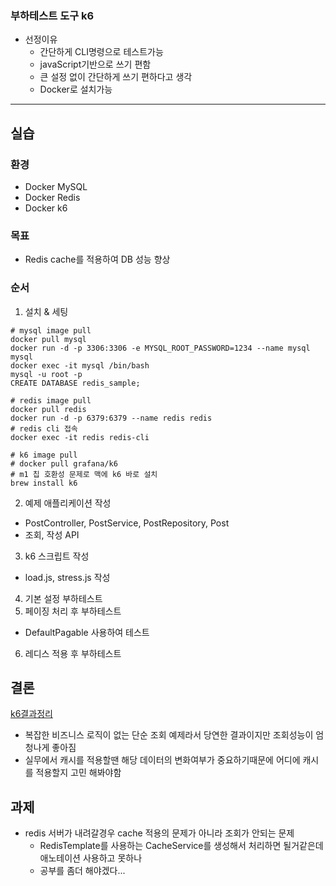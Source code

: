 ### 부하테스트 도구 k6
- 선정이유
  - 간단하게 CLI명령으로 테스트가능
  - javaScript기반으로 쓰기 편함
  - 큰 설정 없이 간단하게 쓰기 편하다고 생각
  - Docker로 설치가능
---
## 실습
### 환경
- Docker MySQL
- Docker Redis
- Docker k6
### 목표
- Redis cache를 적용하여 DB 성능 향상

### 순서
1. 설치 & 세팅
```shell
# mysql image pull
docker pull mysql
docker run -d -p 3306:3306 -e MYSQL_ROOT_PASSWORD=1234 --name mysql mysql
docker exec -it mysql /bin/bash
mysql -u root -p
CREATE DATABASE redis_sample;

# redis image pull
docker pull redis
docker run -d -p 6379:6379 --name redis redis
# redis cli 접속
docker exec -it redis redis-cli

# k6 image pull
# docker pull grafana/k6
# m1 칩 호환성 문제로 맥에 k6 바로 설치
brew install k6
```
2. 예제 애플리케이션 작성
- PostController, PostService, PostRepository, Post
- 조회, 작성 API
3. k6 스크립트 작성
- load.js, stress.js 작성
4. 기본 설정 부하테스트
5. 페이징 처리 후 부하테스트
- DefaultPagable 사용하여 테스트
6. 레디스 적용 후 부하테스트

## 결론
[k6결과정리](https://github.com/fDevJc/study-sample-projects/blob/master/redis-cache-sample/k6-result/result-67577.md)
- 복잡한 비즈니스 로직이 없는 단순 조회 예제라서 당연한 결과이지만 조회성능이 엄청나게 좋아짐
- 실무에서 캐시를 적용할땐 해당 데이터의 변화여부가 중요하기때문에 어디에 캐시를 적용할지 고민 해봐야함

## 과제
- redis 서버가 내려갈경우 cache 적용의 문제가 아니라 조회가 안되는 문제
  - RedisTemplate를 사용하는 CacheService를 생성해서 처리하면 될거같은데 애노테이션 사용하고 못하나
  - 공부를 좀더 해야겠다...